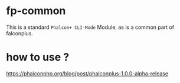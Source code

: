 # fp-common
This is a standard `Phalcon+ CLI-Mode` Module, as is a common part of falconplus. 

# how to use ?

https://phalconphp.org/blog/post/phalconplus-1.0.0-alpha-release


